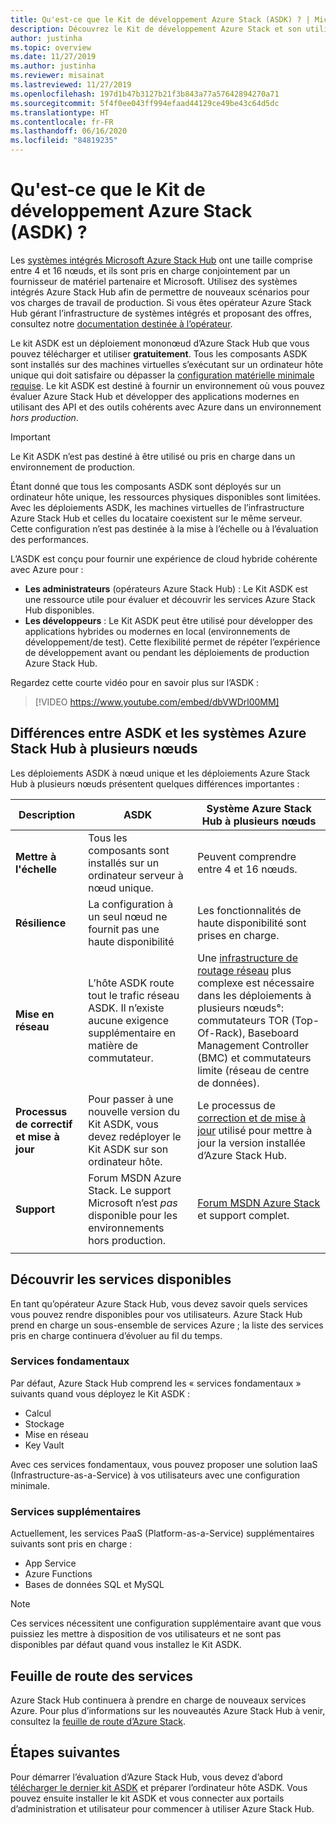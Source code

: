 ```yaml
---
title: Qu'est-ce que le Kit de développement Azure Stack (ASDK) ? | Microsoft Docs
description: Découvrez le Kit de développement Azure Stack et son utilisation pour évaluer Azure Stack Hub.
author: justinha
ms.topic: overview
ms.date: 11/27/2019
ms.author: justinha
ms.reviewer: misainat
ms.lastreviewed: 11/27/2019
ms.openlocfilehash: 197d1b47b3127b21f3b843a77a57642894270a71
ms.sourcegitcommit: 5f4f0ee043ff994efaad44129ce49be43c64d5dc
ms.translationtype: HT
ms.contentlocale: fr-FR
ms.lasthandoff: 06/16/2020
ms.locfileid: "84819235"
---
```

# <a name="what-is-the-azure-stack-development-kit-asdk"></a>Qu'est-ce que le Kit de développement Azure Stack (ASDK) ?
Les [systèmes intégrés Microsoft Azure Stack Hub](../operator/azure-stack-overview.md) ont une taille comprise entre 4 et 16 nœuds, et ils sont pris en charge conjointement par un fournisseur de matériel partenaire et Microsoft. Utilisez des systèmes intégrés Azure Stack Hub afin de permettre de nouveaux scénarios pour vos charges de travail de production. Si vous êtes opérateur Azure Stack Hub gérant l’infrastructure de systèmes intégrés et proposant des offres, consultez notre [documentation destinée à l’opérateur](/azure-stack/operator).

Le kit ASDK est un déploiement mononœud d’Azure Stack Hub que vous pouvez télécharger et utiliser **gratuitement**. Tous les composants ASDK sont installés sur des machines virtuelles s’exécutant sur un ordinateur hôte unique qui doit satisfaire ou dépasser la [configuration matérielle minimale requise](asdk-deploy-considerations.md#hardware). Le kit ASDK est destiné à fournir un environnement où vous pouvez évaluer Azure Stack Hub et développer des applications modernes en utilisant des API et des outils cohérents avec Azure dans un environnement *hors production*. 

> [!IMPORTANT]
> Le Kit ASDK n’est pas destiné à être utilisé ou pris en charge dans un environnement de production.

Étant donné que tous les composants ASDK sont déployés sur un ordinateur hôte unique, les ressources physiques disponibles sont limitées. Avec les déploiements ASDK, les machines virtuelles de l’infrastructure Azure Stack Hub et celles du locataire coexistent sur le même serveur. Cette configuration n’est pas destinée à la mise à l’échelle ou à l’évaluation des performances.

L’ASDK est conçu pour fournir une expérience de cloud hybride cohérente avec Azure pour :
- **Les administrateurs** (opérateurs Azure Stack Hub) : Le Kit ASDK est une ressource utile pour évaluer et découvrir les services Azure Stack Hub disponibles.
- **Les développeurs** : Le Kit ASDK peut être utilisé pour développer des applications hybrides ou modernes en local (environnements de développement/de test). Cette flexibilité permet de répéter l’expérience de développement avant ou pendant les déploiements de production Azure Stack Hub.

Regardez cette courte vidéo pour en savoir plus sur l’ASDK :

> [!VIDEO https://www.youtube.com/embed/dbVWDrl00MM]


## <a name="asdk-and-multi-node-azure-stack-hub-differences"></a>Différences entre ASDK et les systèmes Azure Stack Hub à plusieurs nœuds
Les déploiements ASDK à nœud unique et les déploiements Azure Stack Hub à plusieurs nœuds présentent quelques différences importantes :

|Description|ASDK|Système Azure Stack Hub à plusieurs nœuds|
|-----|-----|-----|
|**Mettre à l'échelle**|Tous les composants sont installés sur un ordinateur serveur à nœud unique.|Peuvent comprendre entre 4 et 16 nœuds.|
|**Résilience**|La configuration à un seul nœud ne fournit pas une haute disponibilité|Les fonctionnalités de haute disponibilité sont prises en charge.|
|**Mise en réseau**|L’hôte ASDK route tout le trafic réseau ASDK. Il n’existe aucune exigence supplémentaire en matière de commutateur.|Une [infrastructure de routage réseau](../operator/azure-stack-network.md#network-infrastructure) plus complexe est nécessaire dans les déploiements à plusieurs nœuds°: commutateurs TOR (Top-Of-Rack), Baseboard Management Controller (BMC) et commutateurs limite (réseau de centre de données).|
|**Processus de correctif et mise à jour**|Pour passer à une nouvelle version du Kit ASDK, vous devez redéployer le Kit ASDK sur son ordinateur hôte.|Le processus de [correction et de mise à jour](../operator/azure-stack-updates.md) utilisé pour mettre à jour la version installée d’Azure Stack Hub.|
|**Support**|Forum MSDN Azure Stack. Le support Microsoft n’est *pas* disponible pour les environnements hors production.|[Forum MSDN Azure Stack](https://social.msdn.microsoft.com/Forums/en-US/home?forum=AzureStack) et support complet.|
| | |

## <a name="learn-about-available-services"></a>Découvrir les services disponibles
En tant qu’opérateur Azure Stack Hub, vous devez savoir quels services vous pouvez rendre disponibles pour vos utilisateurs. Azure Stack Hub prend en charge un sous-ensemble de services Azure ; la liste des services pris en charge continuera d’évoluer au fil du temps.

### <a name="foundational-services"></a>Services fondamentaux
Par défaut, Azure Stack Hub comprend les « services fondamentaux » suivants quand vous déployez le Kit ASDK :
- Calcul
- Stockage
- Mise en réseau
- Key Vault

Avec ces services fondamentaux, vous pouvez proposer une solution IaaS (Infrastructure-as-a-Service) à vos utilisateurs avec une configuration minimale.

### <a name="additional-services"></a>Services supplémentaires
Actuellement, les services PaaS (Platform-as-a-Service) supplémentaires suivants sont pris en charge :
- App Service
- Azure Functions
- Bases de données SQL et MySQL

> [!NOTE]
> Ces services nécessitent une configuration supplémentaire avant que vous puissiez les mettre à disposition de vos utilisateurs et ne sont pas disponibles par défaut quand vous installez le Kit ASDK.

## <a name="service-roadmap"></a>Feuille de route des services
Azure Stack Hub continuera à prendre en charge de nouveaux services Azure. Pour plus d’informations sur les nouveautés Azure Stack Hub à venir, consultez la [feuille de route d’Azure Stack](https://azure.microsoft.com/updates/?query=azure%20stack%20hub).


## <a name="next-steps"></a>Étapes suivantes
Pour démarrer l’évaluation d’Azure Stack Hub, vous devez d’abord [télécharger le dernier kit ASDK](asdk-download.md) et préparer l’ordinateur hôte ASDK. Vous pouvez ensuite installer le kit ASDK et vous connecter aux portails d’administration et utilisateur pour commencer à utiliser Azure Stack Hub.